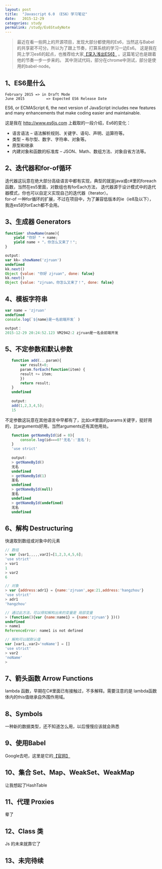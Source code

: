 ```yaml
---
layout: post
title:  "Javascript 6.0 （ES6）学习笔记"
date:   2015-12-29
categories: study
permalink: /study/Es6StudyNote
---
```


> 最近在看一些网上的开源项目，发现大部分都使用的Es6，当然这与Babel的共享密不可分。所以为了跟上节奏，打算系统的学习一边Es6。
这是我在网上学习es6的起点，也推荐给大家[【深入浅出ES6】](http://www.infoq.com/cn/es6-in-depth) 。这篇笔记也是跟着他的节奏一步一步来的。
其中测试代码，部分在chrome中测试，部分是使用的babel-node。

## 1、ES6是什么
    February 2015 => in Draft Mode  
    June 2015          => Expected ES6 Release Date

ES6, or ECMAScript 6, the next version of JavaScript includes new features and many enhancements that make coding easier and maintainable.

这是我在 http://www.es6js.com 上截取的一段介绍，Es6的变化：
* 语言语法 – 语法解析规则、关键字、语句、声明、运算符等。
* 类型 – 布尔型、数字、字符串、对象等。
* 原型和继承
* 内建对象和函数的标准库 – JSON、Math、数组方法、对象自省方法等。

## 2、迭代器和for-of循环
迭代器这玩意在绝大部分高级语言中都有实现，典型的就是java或c#里的foreach函数，当然在es5里面，对数组也有forEach方法，
迭代器源于设计模式中的迭代器模式，你也可以自定义实现自己的迭代器（Iterator）。  
for-of 一种for循环的扩展，不过在项目中，为了兼容低版本的ie（ie8及以下），我连es5的forEach都不会用。

## 3、生成器 Generators
 ```javascript
 function* showName(name){
     yield "你好 " + name;
     yield name + "，你怎么又来了！";
 }
 
 output:
 var kk= showName('zjruan')
 undefined
 kk.next()
 Object {value: "你好 zjruan", done: false}
 kk.next()
 Object {value: "zjruan，你怎么又来了！", done: false}
 ```
 
 ## 4、模板字符串
 ```javascript
 var name = 'zjruan'
 undefined
 console.log(`${name}是一名前端开发` )
 
 output：
 2015-12-29 20:24:52.123 VM2942:2 zjruan是一名会前端开发
 ```
 
 ## 5、不定参数和默认参数
 ```javascript
    function add(...param){
        var result=0;
        param.forEach(function(item) {
        result += item;
        })
        return result;
    }
    undefined
    
    output:    
    add(1,2,3,4,5);
    15
 ```
 不定参数这玩意在其他语言中早都有了，比如c#里面的params关键字，挺好用的，比arguments好用。当然arguments还有其他用处。
 
 ```javascript
    function getNameById(id = 0){ 
        console.log(id===0?'无名':'圣名'); 
    }
    'use strict'
    
    output:
    > getNameById()
    无名
    undefined
    > getNameById(1)
    圣名
    undefined
    > getNameById(null)
    圣名
    undefined
    > getNameById(undefined)
    无名
    undefined
 ```

## 6、解构 Destructuring
快速取到数组或对象中的元素

```javascript
// 数组
> var [var1,,,,,var2]=[1,2,3,4,5,6];
'use strict'
> var1
1
> var2
6

// 对象
> var {address:adr1} = {name:'zjruan',age:21,address:'hangzhou'}
'use strict'
> adr1
'hangzhou'

// 通过此方法，可以得知解构出来的变量是 局部变量
> (function(){var {name:name1} = {name:'zjruan'} })()
undefined
> name1
ReferenceError: name1 is not defined

// 解构可以赋默认值
var [var1,,var2='noName'] = []
'use strict'
> var2
'noName'
>
```

## 7、箭头函数 Arrow Functions
lambda 函数，早期在C#里面已有接触过，不多解释。需要注意的是 lambda函数体内的this值继承自外围作用域。

## 8、Symbols
一种新的数据类型，还不知道怎么用，以后慢慢应该就会熟悉

## 9、使用Babel
Google去吧，这里是它的[【官网】](http://babeljs.io/) 

## 10、集合 Set、Map、WeakSet、WeakMap
让我想起了HashTable

## 11、代理 Proxies
晕了

## 12、Class 类
Js 的未来就靠它了

## 13、未完待续